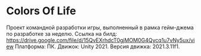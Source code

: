 # Colors Of Life
Проект командной разработки игры, выполненный в рамка гейм-джема по разработке за неделю.
Ссылка на билд: https://drive.google.com/file/d/15QvEXrhdcT0gjMOM0G4Qycq1u7vNy5ux/view
Платформа: ПК.
Движок: Unity 2021. Версия движка: 2021.3.11f1.
